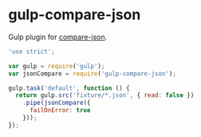 # gulp-compare-json

Gulp plugin for [compare-json](https://github.com/nolemmings/compare-json).

```javascript
'use strict';

var gulp = require('gulp');
var jsonCompare = require('gulp-compare-json');

gulp.task('default', function () {
  return gulp.src('fixture/*.json', { read: false })
    .pipe(jsonCompare({
      failOnError: true
    }));
});
```
